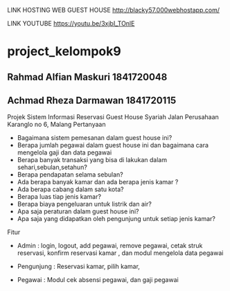 LINK HOSTING WEB GUEST HOUSE
http://blacky57.000webhostapp.com/

LINK YOUTUBE 
https://youtu.be/3xjbI_TOnlE

# project_kelompok9
## Rahmad Alfian Maskuri 1841720048
## Achmad Rheza Darmawan 1841720115

Projek Sistem Informasi Reservasi Guest House Syariah
Jalan Perusahaan Karanglo no 6, Malang
Pertanyaan
-	Bagaimana sistem pemesanan dalam guest house ini?
-	Berapa jumlah pegawai dalam guest house ini dan bagaimana cara mengelola gaji dan data pegawai
-	Berapa banyak transaksi yang bisa di lakukan dalam sehari,sebulan,setahun?
-	Berapa pendapatan selama sebulan?
-	Ada berapa banyak kamar dan ada berapa jenis kamar ?
-	Ada berapa cabang dalam satu kota?
-	Berapa luas tiap jenis kamar?
-	Berapa biaya pengeluaran untuk listrik dan air?
-	Apa saja peraturan dalam guest house ini?
-	Apa saja yang didapatkan oleh pengunjung untuk setiap jenis kamar?


Fitur
-	Admin    : login, logout, add pegawai, remove pegawai, cetak struk reservasi, konfirm reservasi kamar , dan modul mengelola data pegawai
- Pengunjung : Reservasi kamar, pilih kamar,

- Pegawai : Modul cek absensi pegawai, dan gaji pegawai

